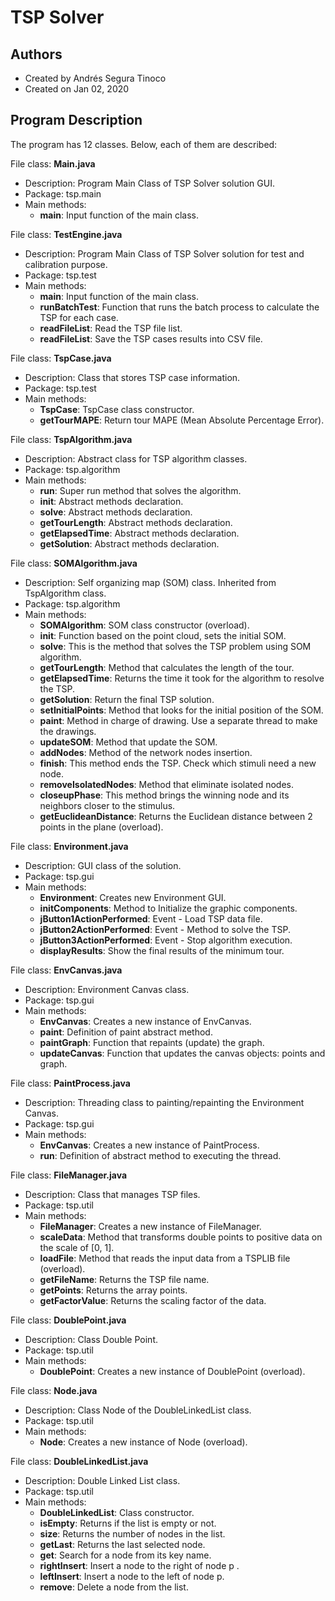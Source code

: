 # TSP Solver

## Authors
- Created by Andrés Segura Tinoco
- Created on Jan 02, 2020

## Program Description
The program has 12 classes. Below, each of them are described:

File class: **Main.java**
- Description: Program Main Class of TSP Solver solution GUI.
- Package: tsp.main
- Main methods:
    - **main**: Input function of the main class.

File class: **TestEngine.java**
- Description: Program Main Class of TSP Solver solution for test and calibration purpose.
- Package: tsp.test
- Main methods:
    - **main**: Input function of the main class.
    - **runBatchTest**: Function that runs the batch process to calculate the TSP for each case.
    - **readFileList**: Read the TSP file list.
    - **readFileList**: Save the TSP cases results into CSV file.

File class: **TspCase.java**
- Description: Class that stores TSP case information.
- Package: tsp.test
- Main methods:
    - **TspCase**: TspCase class constructor.
    - **getTourMAPE**: Return tour MAPE (Mean Absolute Percentage Error).

File class: **TspAlgorithm.java**
- Description: Abstract class for TSP algorithm classes.
- Package: tsp.algorithm
- Main methods:
    - **run**: Super run method that solves the algorithm.
    - **init**: Abstract methods declaration.
    - **solve**: Abstract methods declaration.
    - **getTourLength**: Abstract methods declaration.
    - **getElapsedTime**: Abstract methods declaration.
    - **getSolution**: Abstract methods declaration.

File class: **SOMAlgorithm.java**
- Description: Self organizing map (SOM) class. Inherited from TspAlgorithm class.
- Package: tsp.algorithm
- Main methods:
    - **SOMAlgorithm**: SOM class constructor (overload).
    - **init**: Function based on the point cloud, sets the initial SOM.
    - **solve**: This is the method that solves the TSP problem using SOM algorithm.
    - **getTourLength**: Method that calculates the length of the tour.
    - **getElapsedTime**: Returns the time it took for the algorithm to resolve the TSP.
    - **getSolution**: Return the final TSP solution.
    - **setInitialPoints**: Method that looks for the initial position of the SOM.
    - **paint**: Method in charge of drawing. Use a separate thread to make the drawings.
    - **updateSOM**: Method that update the SOM.
    - **addNodes**: Method of the network nodes insertion.
    - **finish**: This method ends the TSP. Check which stimuli need a new node.
    - **removeIsolatedNodes**: Method that eliminate isolated nodes.
    - **closeupPhase**: This method brings the winning node and its neighbors closer to the stimulus.
    - **getEuclideanDistance**: Returns the Euclidean distance between 2 points in the plane (overload).

File class: **Environment.java**
- Description: GUI class of the solution.
- Package: tsp.gui
- Main methods:
    - **Environment**: Creates new Environment GUI.
    - **initComponents**: Method to Initialize the graphic components.
    - **jButton1ActionPerformed**: Event - Load TSP data file.
    - **jButton2ActionPerformed**: Event - Method to solve the TSP.
    - **jButton3ActionPerformed**: Event - Stop algorithm execution.
    - **displayResults**: Show the final results of the minimum tour.

File class: **EnvCanvas.java**
- Description: Environment Canvas class.
- Package: tsp.gui
- Main methods:
    - **EnvCanvas**: Creates a new instance of EnvCanvas.
    - **paint**: Definition of paint abstract method.
    - **paintGraph**: Function that repaints (update) the graph.
    - **updateCanvas**: Function that updates the canvas objects: points and graph.

File class: **PaintProcess.java**
- Description: Threading class to painting/repainting the Environment Canvas.
- Package: tsp.gui
- Main methods:
    - **EnvCanvas**: Creates a new instance of PaintProcess.
    - **run**: Definition of abstract method to executing the thread.

File class: **FileManager.java**
- Description: Class that manages TSP files.
- Package: tsp.util
- Main methods:
    - **FileManager**: Creates a new instance of FileManager.
    - **scaleData**: Method that transforms double points to positive data on the scale of [0, 1].
    - **loadFile**: Method that reads the input data from a TSPLIB file (overload).
    - **getFileName**: Returns the TSP file name.
    - **getPoints**: Returns the array points.
    - **getFactorValue**: Returns the scaling factor of the data.

File class: **DoublePoint.java**
- Description: Class Double Point.
- Package: tsp.util
- Main methods:
    - **DoublePoint**: Creates a new instance of DoublePoint (overload).

File class: **Node.java**
- Description: Class Node of the DoubleLinkedList class.
- Package: tsp.util
- Main methods:
    - **Node**: Creates a new instance of Node (overload).

File class: **DoubleLinkedList.java**
- Description: Double Linked List class.
- Package: tsp.util
- Main methods:
    - **DoubleLinkedList**: Class constructor.
    - **isEmpty**: Returns if the list is empty or not.
    - **size**: Returns the number of nodes in the list.
    - **getLast**: Returns the last selected node.
    - **get**: Search for a node from its key name.
    - **rightInsert**: Insert a node to the right of node p .
    - **leftInsert**: Insert a node to the left of node p.
    - **remove**: Delete a node from the list.
